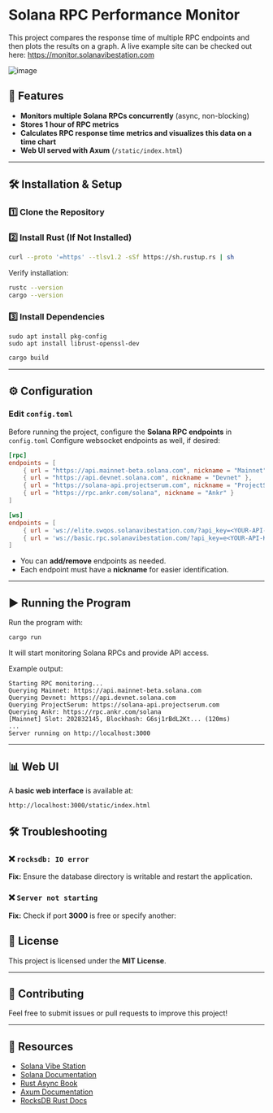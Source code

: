 # Solana RPC Performance Monitor

This project compares the response time of multiple RPC endpoints and then plots the results on a graph. A live example site can be checked out here: https://monitor.solanavibestation.com



![image](https://github.com/user-attachments/assets/fe79337e-4bd8-435c-9bcb-71f2fbff2082)



## 🚀 Features
- **Monitors multiple Solana RPCs concurrently** (async, non-blocking)
- **Stores 1 hour of RPC metrics**
- **Calculates RPC response time metrics and visualizes this data on a time chart**
- **Web UI served with Axum** (`/static/index.html`)

---

## 🛠 Installation & Setup

### 1️⃣ **Clone the Repository**

### 2️⃣ **Install Rust (If Not Installed)**
```sh
curl --proto '=https' --tlsv1.2 -sSf https://sh.rustup.rs | sh
```
Verify installation:
```sh
rustc --version
cargo --version
```

### 3️⃣ **Install Dependencies**

```
sudo apt install pkg-config
sudo apt install librust-openssl-dev
```

```sh
cargo build
```

---

## ⚙️ Configuration

### **Edit `config.toml`**
Before running the project, configure the **Solana RPC endpoints** in `config.toml` Configure websocket endpoints as well, if desired:
```toml
[rpc]
endpoints = [
    { url = "https://api.mainnet-beta.solana.com", nickname = "Mainnet" },
    { url = "https://api.devnet.solana.com", nickname = "Devnet" },
    { url = "https://solana-api.projectserum.com", nickname = "ProjectSerum" },
    { url = "https://rpc.ankr.com/solana", nickname = "Ankr" }
]

[ws]
endpoints = [
    { url = 'ws://elite.swqos.solanavibestation.com/?api_key=<YOUR-API-KEY-GOES-HERE>', nickname = 'EliteStakedSVS' },
    { url = 'ws://basic.rpc.solanavibestation.com/?api_key=e<YOUR-API-KEY-GOES-HERE>', nickname = 'BasicSVS' },
]
```
- You can **add/remove** endpoints as needed.
- Each endpoint must have a **nickname** for easier identification.

---

## ▶️ Running the Program

Run the program with:
```sh
cargo run
```
It will start monitoring Solana RPCs and provide API access.

Example output:
```
Starting RPC monitoring...
Querying Mainnet: https://api.mainnet-beta.solana.com
Querying Devnet: https://api.devnet.solana.com
Querying ProjectSerum: https://solana-api.projectserum.com
Querying Ankr: https://rpc.ankr.com/solana
[Mainnet] Slot: 202832145, Blockhash: G6sj1rBdL2Kt... (120ms)
...
Server running on http://localhost:3000
```

---

## 📊 Web UI

A **basic web interface** is available at:
```sh
http://localhost:3000/static/index.html
```

## 🛠 Troubleshooting

### **❌ `rocksdb: IO error`**
**Fix:** Ensure the database directory is writable and restart the application.

### **❌ `Server not starting`**
**Fix:** Check if port **3000** is free or specify another:

## 📜 License
This project is licensed under the **MIT License**.

---

## 🤝 Contributing
Feel free to submit issues or pull requests to improve this project!

---

## 🔗 Resources
- [Solana Vibe Station](https://www.solanavibestation.com/)
- [Solana Documentation](https://docs.solana.com/)
- [Rust Async Book](https://rust-lang.github.io/async-book/)
- [Axum Documentation](https://docs.rs/axum/latest/axum/)
- [RocksDB Rust Docs](https://docs.rs/rocksdb/latest/rocksdb/)
```

